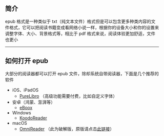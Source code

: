 ## 简介  
epub 格式是一种类似于 txt（纯文本文件）格式但是可以包含更多种类内容的文件格式，它可以把阅读书籍变成看网络小说一样，根据你的设备大小和你的设置来调整字体、大小、背景格式等，相比于 pdf 格式来说，阅读体验更加舒适，文件也更小  

---

## 如何打开 epub  
大部分的阅读器都可以打开 epub 文件，除却系统自带阅读器，下面是几个推荐的软件  

- iOS、iPadOS  
    - [PureLibro](https://apps.apple.com/cn/app/purelibro%E9%98%85%E8%AF%BB%E5%99%A8-%E5%9B%BE%E4%B9%A6%E5%B0%8F%E8%AF%B4%E6%BC%AB%E7%94%BB%E7%A5%9E%E5%99%A8/id1546612448) （高级功能需要付费，比如自定义字体）  
- 安卓（鸿蒙、澎湃等）  
    - [eBoox](https://api.mir6.com/api/lanzou?url=https://cqu-openlib.lanzout.com/iRCpv1vgq1sj&down=true)  
- Windows  
    - [KoodoReader](https://www.koodoreader.com/zh)  
- macOS  
    - [OmniReader](https://api.mir6.com/api/lanzou?url=https://cqu-openlib.lanzout.com/iL3tv1vgpxah&down=true) （此为破解版，原版请点击[此链接](https://apps.apple.com/cn/app/omnireader-%E5%85%A8%E8%83%BD%E7%94%B5%E5%AD%90%E4%B9%A6%E9%98%85%E8%AF%BB%E7%AE%A1%E7%90%86%E5%B7%A5%E5%85%B7/id1510511137)）  